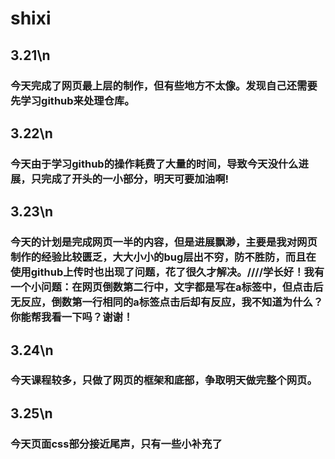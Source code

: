 # shixi
## 3.21\n 
### 今天完成了网页最上层的制作，但有些地方不太像。发现自己还需要先学习github来处理仓库。
## 3.22\n 
### 今天由于学习github的操作耗费了大量的时间，导致今天没什么进展，只完成了开头的一小部分，明天可要加油啊!
## 3.23\n 
### 今天的计划是完成网页一半的内容，但是进展飘渺，主要是我对网页制作的经验比较匮乏，大大小小的bug层出不穷，防不胜防，而且在使用github上传时也出现了问题，花了很久才解决。////学长好！我有一个小问题：在网页倒数第二行中，文字都是写在a标签中，但点击后无反应，倒数第一行相同的a标签点击后却有反应，我不知道为什么？你能帮我看一下吗？谢谢！
## 3.24\n
### 今天课程较多，只做了网页的框架和底部，争取明天做完整个网页。
## 3.25\n
### 今天页面css部分接近尾声，只有一些小补充了
